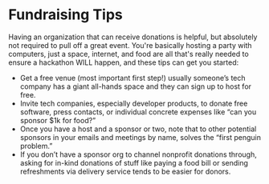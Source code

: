 # Fundraising Tips

Having an organization that can receive donations is helpful, but absolutely not required to pull off a great event. You're basically hosting a party with computers, just a space, internet, and food are all that's really needed to ensure a hackathon WILL happen, and these tips can get you started:

* Get a free venue \(most important first step!\) usually someone’s tech company has a giant all-hands space and they can sign up to host for free.
* Invite tech companies, especially developer products, to donate free software, press contacts, or individual concrete expenses like “can you sponsor $1k for food?”
* Once you have a host and a sponsor or two, note that to other potential sponsors in your emails and meetings by name, solves the “first penguin problem.” 
* If you don’t have a sponsor org to channel nonprofit donations through, asking for in-kind donations of stuff like paying a food bill or sending refreshments via delivery service tends to be easier for donors.

